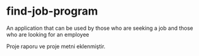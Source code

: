 # find-job-program
An application that can be used by those who are seeking a job and those who are looking for an employee

Proje raporu ve proje metni eklenmiştir.

